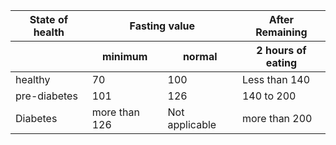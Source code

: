 <DOCTYPE html>
    <html>
       <!-- <head>
               <title> TABLE</title>  
               <style >
               table,th,td{
                border :1px solid black;
                border-collapse: collapse;
               };
            </style>
       </head>-->
        <body>
         <table>
        <thead>
            <tr> 
                <th> State of health</th>
                <th colspan="2">Fasting value</th>
                <th>After Remaining</th>
            </tr>
            <tr> 
                <th>   </th>
                <th>minimum</th>
                <th>normal</th>
                <th> 2 hours of eating</th>
            </tr>
        </thead>
        <tbody>
            <tr>
                <td>healthy</td>
                <td>70</td>
                <td>100</td>
                <td>Less than 140</td>
            </tr>
            <tr>
                <td>pre-diabetes</td>
                <td>101</td>
                <td>126</td>
                <td>140 to 200</td>
            </tr>
            <tr>
                <td>Diabetes</td>
                <td>more than 126</td>
                <td>Not applicable</td>
                <td>more than 200</td>
            </tr>
        </tbody>
        </table> 
        </body>
    </html>
